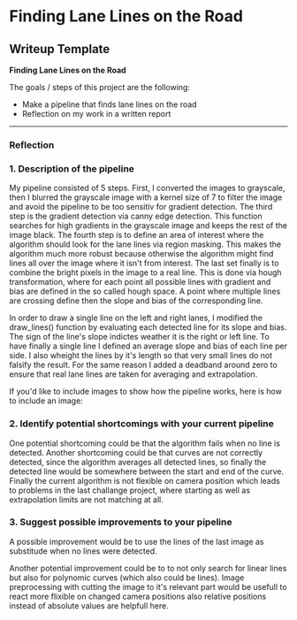 # **Finding Lane Lines on the Road** 

## Writeup Template

**Finding Lane Lines on the Road**

The goals / steps of this project are the following:
* Make a pipeline that finds lane lines on the road
* Reflection on my work in a written report


[//]: # (Image References)

[image1]: ./examples/grayscale.jpg "Grayscale"

---

### Reflection

### 1. Description of the pipeline

My pipeline consisted of 5 steps. First, I converted the images to grayscale, then I blurred the grayscale image with a kernel size of 7 to filter the image and avoid the pipeline to be too sensitiv for gradient detection. The third step is the gradient detection via canny edge detection. This function searches for high gradients in the grayscale image and keeps the rest of the image black. The fourth step is to define an area of interest where the algorithm should look for the lane lines via region masking. This makes the algorithm much more robust because otherwise the algorithm might find lines all over the image where it isn't from interest.
The last set finally is to combine the bright pixels in the image to a real line. This is done via hough transformation, where for each point all possible lines with gradient and bias are defined in the so called hough space. A point where multiple lines are crossing define then the slope and bias of the corresponding line.

In order to draw a single line on the left and right lanes, I modified the draw_lines() function by evaluating each detected line for its slope and bias. The sign of the line's slope indictes weather it is the right or left line. To have finally a single line I defined an average slope and bias of each line per side. I also wheight the lines by it's length so that very small lines do not falsify the result. For the same reason I added a deadband around zero to ensure that real lane lines are taken for averaging and extrapolation.

If you'd like to include images to show how the pipeline works, here is how to include an image: 



### 2. Identify potential shortcomings with your current pipeline


One potential shortcoming could be that the algorithm fails when no line is detected.
Another shortcoming could be that curves are not correctly detected, since the algorithm averages all detected lines, so finally the detected line would be somewhere between the start and end of the curve.
Finally the current algorithm is not flexible on camera position which leads to problems in the last challange project, where starting as well as extrapolation limits are not matching at all.


### 3. Suggest possible improvements to your pipeline

A possible improvement would be to use the lines of the last image as substitude when no lines were detected.

Another potential improvement could be to to not only search for linear lines but also for polynomic curves (which also could be lines). 
Image preprocessing with cutting the image to it's relevant part would be usefull to react more flixible on changed camera positions also relative positions instead of absolute values are helpfull here.
